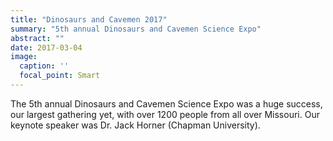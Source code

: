 ```yaml
---
title: "Dinosaurs and Cavemen 2017"
summary: "5th annual Dinosaurs and Cavemen Science Expo"
abstract: ""
date: 2017-03-04
image: 
  caption: ''
  focal_point: Smart
---
```


The 5th annual Dinosaurs and Cavemen Science Expo was a huge success, our largest gathering yet, with over 1200 people from all over Missouri. Our keynote speaker was Dr. Jack Horner (Chapman University).
